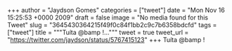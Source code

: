 
+++
author = "Jaydson Gomes"
categories = ["tweet"]
date = "Mon Nov 16 15:25:53 +0000 2009"
draft = false
image = "No media found for this Tweet"
slug = "3645430364215f49f0c84f1bb2c9c7b6358bdcfd"
tags = ["tweet"]
title = """Tuíta @bamp !..."""
tweet = true
tweet_url = "https://twitter.com/jaydson/status/5767415123"
+++
Tuíta @bamp !
